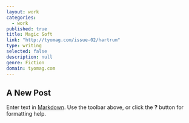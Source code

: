 ```yaml
---
layout: work
categories: 
  - work
published: true
title: Magic Soft
link: "http://tyomag.com/issue-02/hartrum"
type: writing
selected: false
description: null
genre: Fiction
domain: tyomag.com
---
```




## A New Post

Enter text in [Markdown](http://daringfireball.net/projects/markdown/). Use the toolbar above, or click the **?** button for formatting help.
